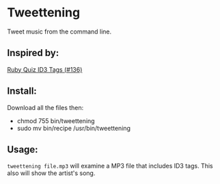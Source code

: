 Tweettening
===========

Tweet music from the command line.


Inspired by:
-----------

[Ruby Quiz ID3 Tags (#136)](http://www.rubyquiz.com/quiz136.html "Ruby Quiz ID3 Tags (#136)")

Install:
-------

Download all the files then:
- chmod 755 bin/tweettening
- sudo mv bin/recipe /usr/bin/tweettening


Usage:
-----

`tweettening file.mp3` will examine a MP3 file that includes ID3 tags. This also will show the artist's song.
